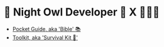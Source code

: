 # 🌃 Night Owl Developer 🦉 X 👨🏼‍💻

- [Pocket Guide, aka 'Bible' 📚](pocket-guide/README.md)
- [Toolkit, aka 'Survival Kit 🧰'](toolkit/README.md)
